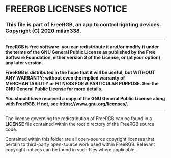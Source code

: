 # FREERGB LICENSES NOTICE

### This file is part of FreeRGB, an app to control lighting devices. Copyright (C) 2020 milan338.

___

**FreeRGB is free software: you can redistribute it and/or modify**
**it under the terms of the GNU General Public License as published by**
**the Free Software Foundation, either version 3 of the License, or**
**(at your option) any later version.**

**FreeRGB is distributed in the hope that it will be useful,**
**but WITHOUT ANY WARRANTY; without even the implied warranty of**
**MERCHANTABILITY or FITNESS FOR A PARTICULAR PURPOSE.  See the**
**GNU General Public License for more details.**

**You should have received a copy of the GNU General Public License**
**along with FreeRGB.  If not, see <https://www.gnu.org/licenses/>.**

___

The license governing the redistribution of FreeRGB can be found in a **LICENSE** file contained within the root directory of the FreeRGB source code.

Contained within this folder are all open-source copyright licenses that pertain to third-party open-source work used within FreeRGB. Relevant copyright notices can be found in such files where applicable.
